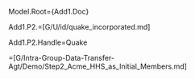 Model.Root={Add1.Doc}

Add1.P2.=[G/U/id/quake_incorporated.md]

Add1.P2.Handle=Quake

=[G/Intra-Group-Data-Transfer-Agt/Demo/Step2_Acme_HHS_as_Initial_Members.md]